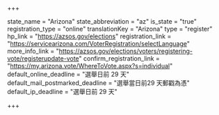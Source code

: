 +++

state_name = "Arizona"
state_abbreviation = "az"
is_state = "true"
registration_type = "online"
translationKey = "Arizona"
type = "register"
hp_link = "https://azsos.gov/elections"
registration_link = "https://servicearizona.com/VoterRegistration/selectLanguage"
more_info_link = "https://azsos.gov/elections/voters/registering-vote/registerupdate-vote"
confirm_registration_link = "https://my.arizona.vote/WhereToVote.aspx?s=individual"
default_online_deadline = "選舉日前 29 天"
default_mail_postmarked_deadline = "選舉當日前29 天郵戳為憑"
default_ip_deadline = "選舉日前 29 天"

+++